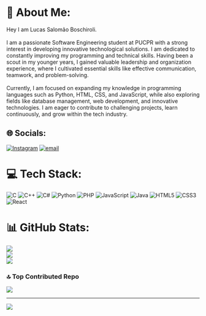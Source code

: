 # 💫 About Me:
Hey I am Lucas Salomão Boschiroli.<br><br>I am a passionate Software Engineering student at PUCPR with a strong interest in developing innovative technological solutions. I am dedicated to constantly improving my programming and technical skills. Having been a scout in my younger years, I gained valuable leadership and organization experience, where I cultivated essential skills like effective communication, teamwork, and problem-solving.<br><br>Currently, I am focused on expanding my knowledge in programming languages such as Python, HTML, CSS, and JavaScript, while also exploring fields like database management, web development, and innovative technologies. I am eager to contribute to challenging projects, learn continuously, and grow within the tech industry.


## 🌐 Socials:
[![Instagram](https://img.shields.io/badge/Instagram-%23E4405F.svg?logo=Instagram&logoColor=white)](https://instagram.com/lucasboschiroli) [![email](https://img.shields.io/badge/Email-D14836?logo=gmail&logoColor=white)](mailto:lucasboschiroli2@gmail.com) 

# 💻 Tech Stack:
![C](https://img.shields.io/badge/c-%2300599C.svg?style=for-the-badge&logo=c&logoColor=white) ![C++](https://img.shields.io/badge/c++-%2300599C.svg?style=for-the-badge&logo=c%2B%2B&logoColor=white) ![C#](https://img.shields.io/badge/c%23-%23239120.svg?style=for-the-badge&logo=csharp&logoColor=white) ![Python](https://img.shields.io/badge/python-3670A0?style=for-the-badge&logo=python&logoColor=ffdd54) ![PHP](https://img.shields.io/badge/php-%23777BB4.svg?style=for-the-badge&logo=php&logoColor=white) ![JavaScript](https://img.shields.io/badge/javascript-%23323330.svg?style=for-the-badge&logo=javascript&logoColor=%23F7DF1E) ![Java](https://img.shields.io/badge/java-%23ED8B00.svg?style=for-the-badge&logo=openjdk&logoColor=white) ![HTML5](https://img.shields.io/badge/html5-%23E34F26.svg?style=for-the-badge&logo=html5&logoColor=white) ![CSS3](https://img.shields.io/badge/css3-%231572B6.svg?style=for-the-badge&logo=css3&logoColor=white) ![React](https://img.shields.io/badge/react-%2320232a.svg?style=for-the-badge&logo=react&logoColor=%2361DAFB)
# 📊 GitHub Stats:
![](https://github-readme-stats.vercel.app/api?username=lucasboschiroli&theme=dark&hide_border=false&include_all_commits=false&count_private=false)<br/>
![](https://nirzak-streak-stats.vercel.app/?user=lucasboschiroli&theme=dark&hide_border=false)<br/>
![](https://github-readme-stats.vercel.app/api/top-langs/?username=lucasboschiroli&theme=dark&hide_border=false&include_all_commits=false&count_private=false&layout=compact)

### 🔝 Top Contributed Repo
![](https://github-contributor-stats.vercel.app/api?username=lucasboschiroli&limit=5&theme=dark&combine_all_yearly_contributions=true)

---
[![](https://visitcount.itsvg.in/api?id=lucasboschiroli&icon=0&color=0)](https://visitcount.itsvg.in)

<!-- Proudly created with GPRM ( https://gprm.itsvg.in ) -->
